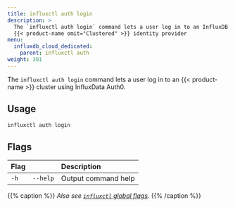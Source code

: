 ```yaml
---
title: influxctl auth login
description: >
  The `influxctl auth login` command lets a user log in to an InfluxDB cluster using
  {{< product-name omit="Clustered" >}} identity provider
menu:
  influxdb_cloud_dedicated:
    parent: influxctl auth
weight: 301
---
```


The `influxctl auth login` command lets a user log in to an {{< product-name >}}
cluster using InfluxData Auth0.

## Usage

```sh
influxctl auth login
```

## Flags

| Flag |            | Description                                   |
| :--- | :--------- | :-------------------------------------------- |
| `-h` | `--help`   | Output command help                           |

{{% caption %}}
_Also see [`influxctl` global flags](/influxdb/cloud-dedicated/reference/cli/influxctl/#global-flags)._
{{% /caption %}}
